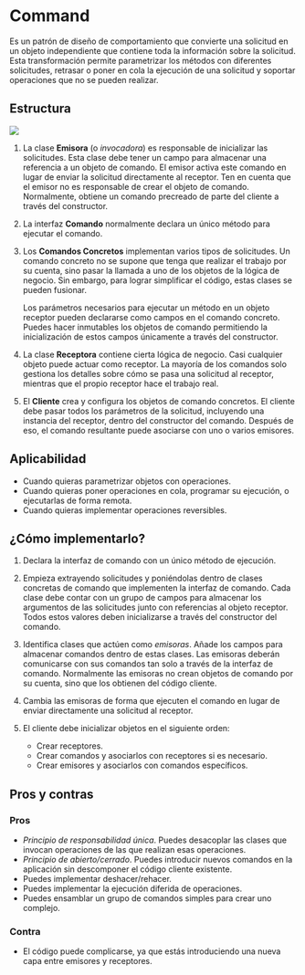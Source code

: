 # Command

Es un patrón de diseño de comportamiento que convierte una solicitud en un objeto independiente que contiene toda la información sobre la solicitud. Esta transformación permite parametrizar los métodos con diferentes solicitudes, retrasar o poner en cola la ejecución de una solicitud y soportar operaciones que no se pueden realizar.

## Estructura

![](https://refactoring.guru/images/patterns/diagrams/command/structure.png?id=1cd7833638f4c43630f4a84017d31195)

1. La clase **Emisora** (o *invocadora*) es responsable de inicializar las solicitudes. Esta clase debe tener un campo para almacenar una referencia a un objeto de comando. El emisor activa este comando en lugar de enviar la solicitud directamente al receptor. Ten en cuenta que el emisor no es responsable de crear el objeto de comando. Normalmente, obtiene un comando precreado de parte del cliente a través del constructor.
2. La interfaz **Comando** normalmente declara un único método para ejecutar el comando.
3. Los **Comandos Concretos** implementan varios tipos de solicitudes. Un comando concreto no se supone que tenga que realizar el trabajo por su cuenta, sino pasar la llamada a uno de los objetos de la lógica de negocio. Sin embargo, para lograr simplificar el código, estas clases se pueden fusionar.

   Los parámetros necesarios para ejecutar un método en un objeto receptor pueden declararse como campos en el comando concreto. Puedes hacer inmutables los objetos de comando permitiendo la inicialización de estos campos únicamente a través del constructor.
4. La clase **Receptora** contiene cierta lógica de negocio. Casi cualquier objeto puede actuar como receptor. La mayoría de los comandos solo gestiona los detalles sobre cómo se pasa una solicitud al receptor, mientras que el propio receptor hace el trabajo real.
5. El **Cliente** crea y configura los objetos de comando concretos. El cliente debe pasar todos los parámetros de la solicitud, incluyendo una instancia del receptor, dentro del constructor del comando. Después de eso, el comando resultante puede asociarse con uno o varios emisores.

## Aplicabilidad

- Cuando quieras parametrizar objetos con operaciones.
- Cuando quieras poner operaciones en cola, programar su ejecución, o ejecutarlas de forma remota.
- Cuando quieras implementar operaciones reversibles.

## ¿Cómo implementarlo?

1. Declara la interfaz de comando con un único método de ejecución.
2. Empieza extrayendo solicitudes y poniéndolas dentro de clases concretas de comando que implementen la interfaz de comando. Cada clase debe contar con un grupo de campos para almacenar los argumentos de las solicitudes junto con referencias al objeto receptor. Todos estos valores deben inicializarse a través del constructor del comando.
3. Identifica clases que actúen como *emisoras*. Añade los campos para almacenar comandos dentro de estas clases. Las emisoras deberán comunicarse con sus comandos tan solo a través de la interfaz de comando. Normalmente las emisoras no crean objetos de comando por su cuenta, sino que los obtienen del código cliente.
4. Cambia las emisoras de forma que ejecuten el comando en lugar de enviar directamente una solicitud al receptor.
5. El cliente debe inicializar objetos en el siguiente orden:

   - Crear receptores. 
   - Crear comandos y asociarlos con receptores si es necesario. 
   - Crear emisores y asociarlos con comandos específicos.

## Pros y contras

### Pros

- *Principio de responsabilidad única*. Puedes desacoplar las clases que invocan operaciones de las que realizan esas operaciones.
- *Principio de abierto/cerrado*. Puedes introducir nuevos comandos en la aplicación sin descomponer el código cliente existente.
- Puedes implementar deshacer/rehacer.
- Puedes implementar la ejecución diferida de operaciones.
- Puedes ensamblar un grupo de comandos simples para crear uno complejo.

### Contra

- El código puede complicarse, ya que estás introduciendo una nueva capa entre emisores y receptores.
